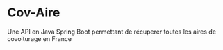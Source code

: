 # Cov-Aire

Une API en Java Spring Boot permettant de récuperer toutes les aires de covoiturage en France
